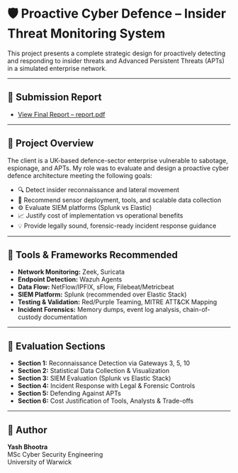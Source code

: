 
# 🛡️ Proactive Cyber Defence – Insider Threat Monitoring System

This project presents a complete strategic design for proactively detecting and responding to insider threats and Advanced Persistent Threats (APTs) in a simulated enterprise network. 

---

## 📄 Submission Report

- [View Final Report – report.pdf](./report.pdf)

---

## 🧠 Project Overview

The client is a UK-based defence-sector enterprise vulnerable to sabotage, espionage, and APTs. My role was to evaluate and design a proactive cyber defence architecture meeting the following goals:

- 🔍 Detect insider reconnaissance and lateral movement
- 🧰 Recommend sensor deployment, tools, and scalable data collection
- ⚙️ Evaluate SIEM platforms (Splunk vs Elastic)
- 📈 Justify cost of implementation vs operational benefits
- 💡 Provide legally sound, forensic-ready incident response guidance

---

## 🧰 Tools & Frameworks Recommended

- **Network Monitoring:** Zeek, Suricata
- **Endpoint Detection:** Wazuh Agents
- **Data Flow:** NetFlow/IPFIX, sFlow, Filebeat/Metricbeat
- **SIEM Platform:** Splunk (recommended over Elastic Stack)
- **Testing & Validation:** Red/Purple Teaming, MITRE ATT&CK Mapping
- **Incident Forensics:** Memory dumps, event log analysis, chain-of-custody documentation

---

## 🧪 Evaluation Sections

- **Section 1:** Reconnaissance Detection via Gateways 3, 5, 10  
- **Section 2:** Statistical Data Collection & Visualization  
- **Section 3:** SIEM Evaluation (Splunk vs Elastic Stack)  
- **Section 4:** Incident Response with Legal & Forensic Controls  
- **Section 5:** Defending Against APTs  
- **Section 6:** Cost Justification of Tools, Analysts & Trade-offs

---

## 👤 Author

**Yash Bhootra**  
MSc Cyber Security Engineering  
University of Warwick  
